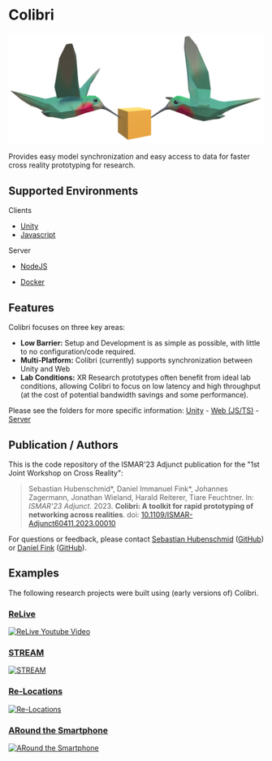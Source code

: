 # Colibri

<img src="img/colibri_header.png" width=800/>

Provides easy model synchronization and easy access to data for faster cross reality prototyping for research.

## Supported Environments

Clients

- [Unity](colibri-unity/)
- [Javascript](colibri-web/)

Server

- [NodeJS](colibri-server/)

- [Docker](https://hub.docker.com/r/hcikn/colibri)

  

## Features

Colibri focuses on three key areas:

- **Low Barrier:** Setup and Development is as simple as possible, with little to no configuration/code required.
- **Multi-Platform:** Colibri (currently) supports synchronization between Unity and Web
- **Lab Conditions:** XR Research prototypes often benefit from ideal lab conditions, allowing Colibri to focus on low latency and high throughput (at the cost of potential bandwidth savings and some performance).

Please see the folders for more specific information: [Unity](colibri-unity/) - [Web (JS/TS)](colibri-web/) - [Server](colibri-server/)



## Publication / Authors

This is the code repository of the ISMAR'23 Adjunct publication for the  "1st Joint Workshop on Cross Reality":

> Sebastian Hubenschmid\*, Daniel Immanuel Fink\*, Johannes Zagermann, Jonathan Wieland, Harald Reiterer, Tiare Feuchtner. In: *ISMAR'23 Adjunct.* 2023. **Colibri: A toolkit for rapid prototyping of networking across realities**. doi: [10.1109/ISMAR-Adjunct60411.2023.00010](https://doi.org/10.1109/ISMAR-Adjunct60411.2023.00010) 

For questions or feedback, please contact [Sebastian Hubenschmid](https://hci.uni-konstanz.de/personen/wissenschaftliche-mitarbeiterinnen/sebastian-hubenschmid/) ([GitHub](https://github.com/SebiH)) or [Daniel Fink](https://hci.uni-konstanz.de/personen/wissenschaftliche-mitarbeiterinnen/daniel-fink/) ([GitHub](https://github.com/dunifi91)).



## Examples

The following research projects were built using (early versions of) Colibri.

### [ReLive](https://github.com/hcigroupkonstanz/ReLive)

[![ReLive Youtube Video](http://img.youtube.com/vi/BaNZ02QkZ_k/0.jpg)](http://www.youtube.com/watch?v=BaNZ02QkZ_k "ReLive")



### [STREAM](https://github.com/hcigroupkonstanz/STREAM)

[![STREAM](http://img.youtube.com/vi/5tEgNzuehuM/0.jpg)](http://www.youtube.com/watch?v=5tEgNzuehuM "STREAM")



### [Re-Locations](https://github.com/hcigroupkonstanz/Re-locations)

[![Re-Locations](http://img.youtube.com/vi/_D0_B4Rux1U/0.jpg)](http://www.youtube.com/watch?v=_D0_B4Rux1U "Re-Locations")



### [ARound the Smartphone](https://github.com/hcigroupkonstanz/ARound-the-Smartphone)

[![ARound the Smartphone](http://img.youtube.com/vi/p6cHwLxHWJg/0.jpg)](http://www.youtube.com/watch?v=p6cHwLxHWJg "ARound the Smartphone")

